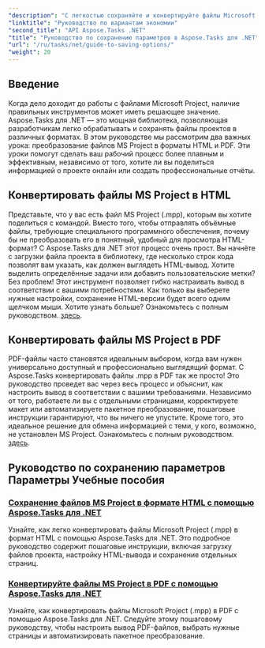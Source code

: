 ```yaml
---
"description": "С легкостью сохраняйте и конвертируйте файлы Microsoft Project с помощью Aspose.Tasks для .NET. Ознакомьтесь с руководствами по экспорту в форматы HTML и PDF."
"linktitle": "Руководство по вариантам экономии"
"second_title": "API Aspose.Tasks .NET"
"title": "Руководство по сохранению параметров в Aspose.Tasks для .NET"
"url": "/ru/tasks/net/guide-to-saving-options/"
"weight": 20
---
```


## Введение

Когда дело доходит до работы с файлами Microsoft Project, наличие правильных инструментов может иметь решающее значение. Aspose.Tasks для .NET — это мощная библиотека, позволяющая разработчикам легко обрабатывать и сохранять файлы проектов в различных форматах. В этом руководстве мы рассмотрим два важных урока: преобразование файлов MS Project в форматы HTML и PDF. Эти уроки помогут сделать ваш рабочий процесс более плавным и эффективным, независимо от того, хотите ли вы поделиться информацией о проекте онлайн или создать профессиональные отчёты.

## Конвертировать файлы MS Project в HTML

Представьте, что у вас есть файл MS Project (.mpp), которым вы хотите поделиться с командой. Вместо того, чтобы отправлять объёмные файлы, требующие специального программного обеспечения, почему бы не преобразовать его в понятный, удобный для просмотра HTML-формат? С Aspose.Tasks для .NET этот процесс очень прост. Вы начнёте с загрузки файла проекта в библиотеку, где несколько строк кода позволят вам указать, как должен выглядеть HTML-вывод. Хотите выделить определённые задачи или добавить пользовательские метки? Без проблем! Этот инструмент позволяет гибко настраивать вывод в соответствии с вашими потребностями. Как только вы выберете нужные настройки, сохранение HTML-версии будет всего одним щелчком мыши. Хотите узнать больше? Ознакомьтесь с полным руководством. [здесь](./save-ms-project-files-to-html-format/).

## Конвертировать файлы MS Project в PDF

PDF-файлы часто становятся идеальным выбором, когда вам нужен универсально доступный и профессионально выглядящий формат. С Aspose.Tasks конвертировать файлы .mpp в PDF так же просто! Это руководство проведет вас через весь процесс и объяснит, как настроить вывод в соответствии с вашими требованиями. Независимо от того, работаете ли вы с отдельными страницами, корректируете макет или автоматизируете пакетное преобразование, пошаговые инструкции гарантируют, что вы ничего не упустите. Кроме того, это идеальное решение для обмена информацией с теми, у кого, возможно, не установлен MS Project. Ознакомьтесь с полным руководством. [здесь](./convert-ms-project-files-to-pdf/).

## Руководство по сохранению параметров Параметры Учебные пособия
### [Сохранение файлов MS Project в формате HTML с помощью Aspose.Tasks для .NET](./save-ms-project-files-to-html-format/)
Узнайте, как легко конвертировать файлы Microsoft Project (.mpp) в формат HTML с помощью Aspose.Tasks для .NET. Это подробное руководство содержит пошаговые инструкции, включая загрузку файлов проекта, настройку HTML-вывода и сохранение отдельных страниц.
### [Конвертируйте файлы MS Project в PDF с помощью Aspose.Tasks для .NET](./convert-ms-project-files-to-pdf/)
Узнайте, как конвертировать файлы Microsoft Project (.mpp) в PDF с помощью Aspose.Tasks для .NET. Следуйте этому пошаговому руководству, чтобы настроить вывод PDF-файлов, выбрать нужные страницы и автоматизировать пакетное преобразование.